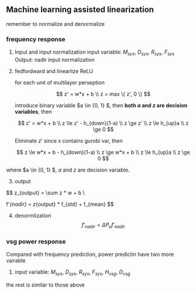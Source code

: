 ## Machine learning assisted linearization

remember to normalize and denormalize

### frequency response

1. Input and input normalization
   input variable: $M_{sys}$,  $D_{sys}$, $R_{sys}$, $F_{sys}$
   Output: nadir
   input normalization
2. fedfordward and linearlize ReLU

   for each unit of multilayer perseption

   $$
   z' = w*x + b \\
   z  = max \{ z', 0 \}
   $$

   introduce binary variable $a \in \{0, 1\} $, then **both $a$  and $z$ are decision variables**, then

   $$
   z' = w*x + b \\
   z \le z' - h_{down}(1-a) \\
   z \ge z' \\
   z \le h_{up}a \\
   z \ge 0
   $$

   Eliminate $z'$ since x contains gurobi var, then

   $$
   z \le w*x + b  - h_{down}(1-a) \\
   z \ge w*x + b  \\
   z \le h_{up}a \\
   z \ge 0
   $$

where $a \in \{0, 1\} $, $a$ and $z$ are decision variable.

3. output

$$
z_{output} = \sum z * w + b \\

f'_{nadir} = z_{output} * f_{std} + f_{mean}
$$

4. denormlization
$$
f'_{nadir} = \Delta P_e f'_{nadir}
$$

### vsg power response

Compared with frequency prediction, power predictin have two more vairable

1. input variable:
   $M_{sys}$,  $D_{sys}$, $R_{sys}$, $F_{sys}$, $H_{vsg}$, $D_{vsg}$

the rest is similar to those above
